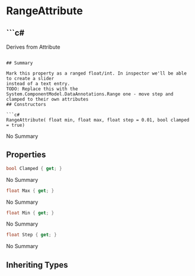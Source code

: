 # RangeAttribute

## ```c#
Derives from Attribute
```

## Summary

Mark this property as a ranged float/int. In inspector we'll be able to create a slider
instead of a text entry.
TODO: Replace this with the System.ComponentModel.DataAnnotations.Range one - move step and clamped to their own attributes
## Constructors

```c#
RangeAttribute( float min, float max, float step = 0.01, bool clamped = true) 
```
No Summary
## Properties

```c#
bool Clamped { get; } 
```
No Summary
```c#
float Max { get; } 
```
No Summary
```c#
float Min { get; } 
```
No Summary
```c#
float Step { get; } 
```
No Summary
## Inheriting Types

